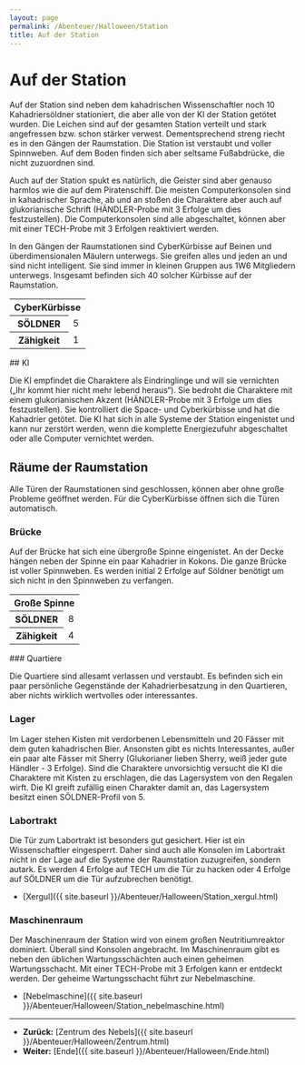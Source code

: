 ```yaml
---
layout: page
permalink: /Abenteuer/Halloween/Station
title: Auf der Station
---
```


# Auf der Station

Auf der Station sind neben dem kahadrischen Wissenschaftler noch 10 Kahadriersöldner stationiert, die aber alle von der KI der Station getötet wurden. Die Leichen sind auf der gesamten Station verteilt und stark angefressen bzw. schon stärker verwest. Dementsprechend streng riecht es in den Gängen der Raumstation. Die Station ist verstaubt und voller Spinnweben. Auf dem Boden finden sich aber seltsame Fußabdrücke, die nicht zuzuordnen sind.

Auch auf der Station spukt es natürlich, die Geister sind aber genauso harmlos wie die auf dem Piratenschiff. Die meisten Computerkonsolen sind in kahadrischer Sprache, ab und an stoßen die Charaktere aber auch auf glukorianische Schrift (HÄNDLER-Probe mit 3 Erfolge um dies festzustellen). Die Computerkonsolen sind alle abgeschaltet, können aber mit einer TECH-Probe mit 3 Erfolgen reaktiviert werden.

In den Gängen der Raumstationen sind CyberKürbisse auf Beinen und überdimensionalen Mäulern unterwegs. Sie greifen alles und jeden an und sind nicht intelligent. Sie sind immer in kleinen Gruppen aus 1W6 Mitgliedern unterwegs. Insgesamt befinden sich 40 solcher Kürbisse auf der Raumstation.

<table>
<tbody>
<tr><th colspan="2">CyberKürbisse</th></tr>
<tr><th>SÖLDNER</th><td>5</td></tr>
<tr><th>Zähigkeit</th><td>1</td></tr>
</tbody>
</table>
## KI

Die KI empfindet die Charaktere als Eindringlinge und will sie vernichten (&bdquo;Ihr kommt hier nicht mehr lebend heraus&ldquo;). Sie bedroht die Charaktere mit einem glukorianischen Akzent (HÄNDLER-Probe mit 3 Erfolge um dies festzustellen). Sie kontrolliert die Space- und Cyberkürbisse und hat die Kahadrier getötet. Die KI hat sich in alle Systeme der Station eingenistet und kann nur zerstört werden, wenn die komplette Energiezufuhr abgeschaltet oder alle Computer vernichtet werden.

## Räume der Raumstation

Alle Türen der Raumstationen sind geschlossen, können aber ohne große Probleme geöffnet werden. Für die CyberKürbisse öffnen sich die Türen automatisch.

### Brücke

Auf der Brücke hat sich eine übergroße Spinne eingenistet. An der Decke hängen neben der Spinne ein paar Kahadrier in Kokons. Die ganze Brücke ist voller Spinnweben. Es werden initial 2 Erfolge auf Söldner benötigt um sich nicht in den Spinnweben zu verfangen.

<table>
<tbody>
<tr><th colspan="2">Große Spinne</th></tr>
<tr><th>SÖLDNER</th><td>8</td></tr>
<tr><th>Zähigkeit</th><td>4</td></tr>
</tbody>
</table>
### Quartiere

Die Quartiere sind allesamt verlassen und verstaubt. Es befinden sich ein paar persönliche Gegenstände der Kahadrierbesatzung in den Quartieren, aber nichts wirklich wertvolles oder interessantes.

### Lager

Im Lager stehen Kisten mit verdorbenen Lebensmitteln und 20 Fässer mit dem guten kahadrischen Bier. Ansonsten gibt es nichts Interessantes, außer ein paar alte Fässer mit Sherry (Glukorianer lieben Sherry, weiß jeder gute Händler - 3 Erfolge). Sind die Charaktere unvorsichtig versucht die KI die Charaktere mit Kisten zu erschlagen, die das Lagersystem von den Regalen wirft. Die KI greift zufällig einen Charakter damit an, das Lagersystem besitzt einen SÖLDNER-Profil von 5.

### Labortrakt

Die Tür zum Labortrakt ist besonders gut gesichert. Hier ist ein Wissenschaftler eingesperrt. Daher sind auch alle Konsolen im Labortrakt nicht in der Lage auf die Systeme der Raumstation zuzugreifen, sondern autark. Es werden 4 Erfolge auf TECH um die Tür zu hacken oder 4 Erfolge auf SÖLDNER um die Tür aufzubrechen benötigt.

- [Xergul]({{ site.baseurl }}/Abenteuer/Halloween/Station_xergul.html)

### Maschinenraum

Der Maschinenraum der Station wird von einem großen Neutritiumreaktor dominiert. Überall sind Konsolen angebracht. Im Maschinenraum gibt es neben den üblichen Wartungsschächten auch einen geheimen Wartungsschacht. Mit einer TECH-Probe mit 3 Erfolgen kann er entdeckt werden. Der geheime Wartungsschacht führt zur Nebelmaschine.

- [Nebelmaschine]({{ site.baseurl }}/Abenteuer/Halloween/Station_nebelmaschine.html)


***
- **Zurück:** [Zentrum des Nebels]({{ site.baseurl }}/Abenteuer/Halloween/Zentrum.html)
- **Weiter:** [Ende]({{ site.baseurl }}/Abenteuer/Halloween/Ende.html)

